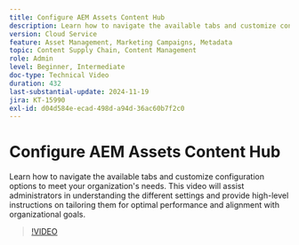 ```yaml
---
title: Configure AEM Assets Content Hub
description: Learn how to navigate the available tabs and customize configuration options to meet your organization's needs.
version: Cloud Service
feature: Asset Management, Marketing Campaigns, Metadata
topic: Content Supply Chain, Content Management
role: Admin
level: Beginner, Intermediate
doc-type: Technical Video
duration: 432
last-substantial-update: 2024-11-19
jira: KT-15990
exl-id: d04d584e-ecad-498d-a94d-36ac60b7f2c0
---
```

# Configure AEM Assets Content Hub

Learn how to navigate the available tabs and customize configuration options to meet your organization's needs. This video will assist administrators in understanding the different settings and provide high-level instructions on tailoring them for optimal performance and alignment with organizational goals.

>[!VIDEO](https://video.tv.adobe.com/v/3439311/?learn=on)
